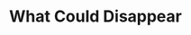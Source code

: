 ---
pid: LLD19
title: What Could Disappear
location_transcription: Fishtown - Penn Treaty
zipcode: '19122'
outside_phl: 
neighborhood: Yorktown,Old Kensington,Jinogi
age: '39'
age_range: 30-39
instagram: 
image_file_name: LLD_19.jpg
proposal_transcription: Make a ton and throw into water tank
topic: Food
topic_summary: '0'
type: Interactive
keywords_other: 
credit: Jen Cleary
image_labels: |-
  Article Splash carton
  100 ft tank filled with liquid
twitter: JenCleary
facebook: 
permalink: "/monuments/lld19/"
layout: item-page
---